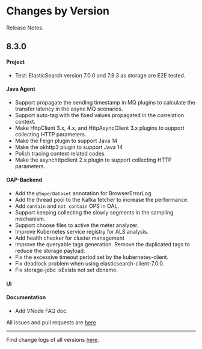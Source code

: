 Changes by Version
==================
Release Notes.

8.3.0
------------------
#### Project
* Test: ElasticSearch version 7.0.0 and 7.9.3 as storage are E2E tested. 

#### Java Agent
* Support propagate the sending timestamp in MQ plugins to calculate the transfer latency in the async MQ scenarios.
* Support auto-tag with the fixed values propagated in the correlation context.
* Make HttpClient 3.x, 4.x, and HttpAsyncClient 3.x plugins to support collecting HTTP parameters.
* Make the Feign plugin to support Java 14
* Make the okhttp3 plugin to support Java 14
* Polish tracing context related codes.
* Make the asynchttpclient 2.x plugin to support collecting HTTP parameters.

#### OAP-Backend
* Add the `@SuperDataset` annotation for BrowserErrorLog.
* Add the thread pool to the Kafka fetcher to increase the performance.
* Add `contain` and `not contain` OPS in OAL.
* Support keeping collecting the slowly segments in the sampling mechanism.
* Support choose files to active the meter analyzer.
* Improve Kubernetes service registry for ALS analysis.
* Add health checker for cluster management
* Improve the queryable tags generation. Remove the duplicated tags to reduce the storage payload.
* Fix the excessive timeout period set by the kubernetes-client.
* Fix deadlock problem when using elasticsearch-client-7.0.0.
* Fix storage-jdbc isExists not set dbname.

#### UI

#### Documentation
* Add VNode FAQ doc.

All issues and pull requests are [here](https://github.com/apache/skywalking/milestone/62?closed=1)

------------------
Find change logs of all versions [here](changes).
